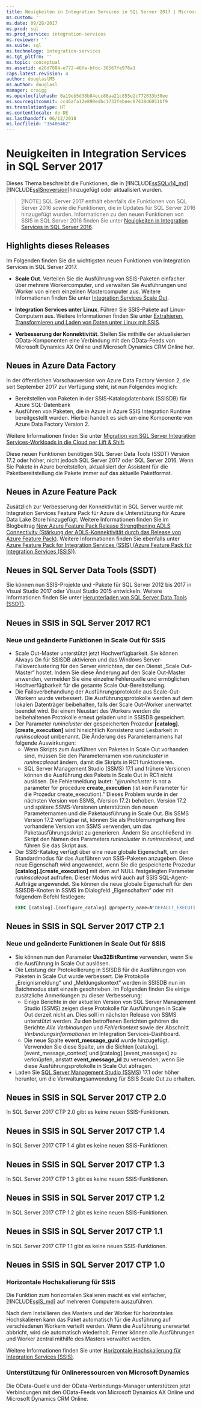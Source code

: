 ```yaml
---
title: Neuigkeiten in Integration Services in SQL Server 2017 | Microsoft-Dokumentation
ms.custom: ''
ms.date: 09/28/2017
ms.prod: sql
ms.prod_service: integration-services
ms.reviewer: ''
ms.suite: sql
ms.technology: integration-services
ms.tgt_pltfrm: ''
ms.topic: conceptual
ms.assetid: e26d7884-e772-46fa-bfdc-38567fe976a1
caps.latest.revision: 4
author: douglaslMS
ms.author: douglasl
manager: craigg
ms.openlocfilehash: 0a19eb5d38b84ecc86aa21c855e2c772633b30ee
ms.sourcegitcommit: cc46afa12e890edbc1733febeec87438d6051bf9
ms.translationtype: HT
ms.contentlocale: de-DE
ms.lasthandoff: 06/12/2018
ms.locfileid: "35406462"
---
```

# <a name="what39s-new-in-integration-services-in-sql-server-2017"></a>Neuigkeiten in Integration Services in SQL Server 2017
Dieses Thema beschreibt die Funktionen, die in [!INCLUDE[ssSQLv14_md](../includes/sssqlv14-md.md)] [!INCLUDE[ssISnoversion](../includes/ssisnoversion-md.md)]hinzugefügt oder aktualisiert wurden.

>   [!NOTE]
> SQL Server 2017 enthält ebenfalls die Funktionen von SQL Server 2016 sowie die Funktionen, die in Updates für SQL Server 2016 hinzugefügt wurden. Informationen zu den neuen Funktionen von SSIS in SQL Server 2016 finden Sie unter [Neuigkeiten in Integration Services in SQL Server 2016](../integration-services/what-s-new-in-integration-services-in-sql-server-2016.md).

## <a name="highlights-of-this-release"></a>Highlights dieses Releases

Im Folgenden finden Sie die wichtigsten neuen Funktionen von Integration Services in SQL Server 2017.

-   **Scale Out**. Verteilen Sie die Ausführung von SSIS-Paketen einfacher über mehrere Workercomputer, und verwalten Sie Ausführungen und Worker von einem einzelnen Mastercomputer aus. Weitere Informationen finden Sie unter [Integration Services Scale Out](../integration-services/scale-out/integration-services-ssis-scale-out.md).

-   **Integration Services unter Linux**. Führen Sie SSIS-Pakete auf Linux-Computern aus. Weitere Informationen finden Sie unter [Extrahieren, Transformieren und Laden von Daten unter Linux mit SSIS](../linux/sql-server-linux-migrate-ssis.md).

-   **Verbesserung der Konnektivität**. Stellen Sie mithilfe der aktualisierten OData-Komponenten eine Verbindung mit den OData-Feeds von Microsoft Dynamics AX Online und Microsoft Dynamics CRM Online her. 

## <a name="new-in-azure-data-factory"></a>Neues in Azure Data Factory

In der öffentlichen Vorschauversion von Azure Data Factory Version 2, die seit September 2017 zur Verfügung steht, ist nun Folgendes möglich:
-   Bereitstellen von Paketen in der SSIS-Katalogdatenbank (SSISDB) für Azure SQL-Datenbank
-   Ausführen von Paketen, die in Azure in Azure SSIS Integration Runtime bereitgestellt wurden. Hierbei handelt es sich um eine Komponente von Azure Data Factory Version 2.

Weitere Informationen finden Sie unter [Migration von SQL Server Integration Services-Workloads in die Cloud per Lift & Shift](lift-shift/ssis-azure-lift-shift-ssis-packages-overview.md).

Diese neuen Funktionen benötigen SQL Server Data Tools (SSDT) Version 17.2 oder höher, nicht jedoch SQL Server 2017 oder SQL Server 2016. Wenn Sie Pakete in Azure bereitstellen, aktualisiert der Assistent für die Paketbereitstellung die Pakete immer auf das aktuelle Paketformat.

## <a name="new-in-the-azure-feature-pack"></a>Neues in Azure Feature Pack

Zusätzlich zur Verbesserung der Konnektivität in SQL Server wurde mit Integration Services Feature Pack für Azure die Unterstützung für Azure Data Lake Store hinzugefügt. Weitere Informationen finden Sie im Blogbeitrag [New Azure Feature Pack Release Strengthening ADLS Connectivity (Stärkung der ADLS-Konnektivität durch das Release von Azure Feature Pack)](https://blogs.msdn.microsoft.com/ssis/2017/08/29/new-azure-feature-pack-release-strengthening-adls-connectivity/). Weitere Informationen finden Sie ebenfalls unter [Azure Feature Pack for Integration Services (SSIS) (Azure Feature Pack für Integration Services (SSIS))](azure-feature-pack-for-integration-services-ssis.md).

## <a name="new-in-sql-server-data-tools-ssdt"></a>Neues in SQL Server Data Tools (SSDT)

Sie können nun SSIS-Projekte und -Pakete für SQL Server 2012 bis 2017 in Visual Studio 2017 oder Visual Studio 2015 entwickeln. Weitere Informationen finden Sie unter [Herunterladen von SQL Server Data Tools (SSDT)](../ssdt/download-sql-server-data-tools-ssdt.md).

## <a name="new-in-ssis-in-sql-server-2017-rc1"></a>Neues in SSIS in SQL Server 2017 RC1

### <a name="new-and-changed-features-in-scale-out-for-ssis"></a>Neue und geänderte Funktionen in Scale Out für SSIS

-   Scale Out-Master unterstützt jetzt Hochverfügbarkeit. Sie können Always On für SSISDB aktivieren und das Windows Server-Failoverclustering für den Server einrichten, der den Dienst „Scale Out-Master“ hostet. Indem Sie diese Änderung auf den Scale Out-Master anwenden, vermeiden Sie eine einzelne Fehlerquelle und ermöglichen Hochverfügbarkeit für die gesamte Scale Out-Bereitstellung.
-   Die Failoverbehandlung der Ausführungsprotokolle aus Scale-Out-Workern wurde verbessert. Die Ausführungsprotokolle werden auf dem lokalen Datenträger beibehalten, falls der Scale Out-Worker unerwartet beendet wird. Bei einem Neustart des Workers werden die beibehaltenen Protokolle erneut geladen und in SSISDB gespeichert.
-   Der Parameter *runincluster* der gespeicherten Prozedur **[catalog].[create_execution]** wird hinsichtlich Konsistenz und Lesbarkeit in *runinscaleout* umbenannt. Die Änderung des Parameternamens hat folgende Auswirkungen:
    -   Wenn Skripts zum Ausführen von Paketen in Scale Out vorhanden sind, müssen Sie den Parameternamen von *runincluster* in *runinscaleout* ändern, damit die Skripts in RC1 funktionieren.
    -   SQL Server Management Studio (SSMS) 17.1 und frühere Versionen können die Ausführung des Pakets in Scale Out in RC1 nicht auslösen. Die Fehlermeldung lautet: "*@runincluster* is not a parameter for procedure **create_execution** (ist kein Parameter für die Prozedur create_execution)." Dieses Problem wurde in der nächsten Version von SSMS, (Version 17.2) behoben. Version 17.2 und spätere SSMS-Versionen unterstützen den neuen Parameternamen und die Paketausführung in Scale Out. Bis SSMS Version 17.2 verfügbar ist, können Sie als Problemumgehung Ihre vorhandene Version von SSMS verwenden, um das Paketausführungsskript zu generieren. Ändern Sie anschließend im Skript den Namen des Parameters *runincluster* in *runinscaleout*, und führen Sie das Skript aus.
-   Der SSIS-Katalog verfügt über eine neue globale Eigenschaft, um den Standardmodus für das Ausführen von SSIS-Paketen anzugeben. Diese neue Eigenschaft wird angewendet, wenn Sie die gespeicherte Prozedur **[catalog].[create_execution]** mit dem auf NULL festgelegten Parameter *runinscaleout* aufrufen. Dieser Modus wird auch auf SSIS SQL-Agent-Aufträge angewendet. Sie können die neue globale Eigenschaft für den SSISDB-Knoten in SSMS im Dialogfeld „Eigenschaften“ oder mit folgendem Befehl festlegen:
    ```sql
    EXEC [catalog].[configure_catalog] @property_name=N'DEFAULT_EXECUTION_MODE', @property_value=1
    ```

## <a name="new-in-ssis-in-sql-server-2017-ctp-21"></a>Neues in SSIS in SQL Server 2017 CTP 2.1

### <a name="new-and-changed-features-in-scale-out-for-ssis"></a>Neue und geänderte Funktionen in Scale Out für SSIS

-   Sie können nun den Parameter **Use32BitRuntime** verwenden, wenn Sie die Ausführung in Scale Out auslösen.
-   Die Leistung der Protokollierung in SSISDB für die Ausführungen von Paketen in Scale Out wurde verbessert. Die Protokolle „Ereignismeldung“ und „Meldungskontext“ werden in SSISDB nun im Batchmodus statt einzeln geschrieben. Im Folgenden finden Sie einige zusätzliche Anmerkungen zu dieser Verbesserung:        
    - Einige Berichte in der aktuellen Version von SQL Server Management Studio (SSMS) zeigen diese Protokolle für Ausführungen in Scale Out derzeit nicht an. Dies soll im nächsten Release von SSMS unterstützt werden. Zu den betroffenen Berichten gehören die Berichte *Alle Verbindungen* und *Fehlerkontext* sowie der Abschnitt *Verbindungsinformationen* im Integration Services-Dashboard.
    - Die neue Spalte **event_message_guid** wurde hinzugefügt. Verwenden Sie diese Spalte, um die Sichten [catalog].[event_message_context] und [catalog].[event_messages] zu verknüpfen, anstatt **event_message_id** zu verwenden, wenn Sie diese Ausführungsprotokolle in Scale Out abfragen.
-   Laden Sie [SQL Server Management Studio (SSMS)](https://docs.microsoft.com/sql/ssms/download-sql-server-management-studio-ssms) 17.1 oder höher herunter, um die Verwaltungsanwendung für SSIS Scale Out zu erhalten.

## <a name="new-in-ssis-in-sql-server-2017-ctp-20"></a>Neues in SSIS in SQL Server 2017 CTP 2.0

In SQL Server 2017 CTP 2.0 gibt es keine neuen SSIS-Funktionen.

## <a name="new-in-ssis-in-sql-server-2017-ctp-14"></a>Neues in SSIS in SQL Server 2017 CTP 1.4

In SQL Server 2017 CTP 1.4 gibt es keine neuen SSIS-Funktionen.

## <a name="new-in-ssis-in-sql-server-2017-ctp-13"></a>Neues in SSIS in SQL Server 2017 CTP 1.3

In SQL Server 2017 CTP 1.3 gibt es keine neuen SSIS-Funktionen.

## <a name="new-in-ssis-in-sql-server-2017-ctp-12"></a>Neues in SSIS in SQL Server 2017 CTP 1.2

In SQL Server 2017 CTP 1.2 gibt es keine neuen SSIS-Funktionen.

## <a name="new-in-ssis-in-sql-server-2017-ctp-11"></a>Neues in SSIS in SQL Server 2017 CTP 1.1

In SQL Server 2017 CTP 1.1 gibt es keine neuen SSIS-Funktionen.

## <a name="new-in-ssis-in-sql-server-2017-ctp-10"></a>Neues in SSIS in SQL Server 2017 CTP 1.0

### <a name="scale-out-for-ssis"></a>Horizontale Hochskalierung für SSIS

Die Funktion zum horizontalen Skalieren macht es viel einfacher, [!INCLUDE[ssIS_md](../includes/ssis-md.md)] auf mehreren Computern auszuführen. 
   
Nach dem Installieren des Masters und der Worker für horizontales Hochskalieren kann das Paket automatisch für die Ausführung auf verschiedenen Workern verteilt werden. Wenn die Ausführung unerwartet abbricht, wird sie automatisch wiederholt. Ferner können alle Ausführungen und Worker zentral mithilfe des Masters verwaltet werden.
   
Weitere Informationen finden Sie unter [Horizontale Hochskalierung für Integration Services (SSIS)](../integration-services/scale-out/integration-services-ssis-scale-out.md).
   
### <a name="support-for-microsoft-dynamics-online-resources"></a>Unterstützung für Onlineressourcen von Microsoft Dynamics

Die OData-Quelle und der OData-Verbindungs-Manager unterstützen jetzt Verbindungen mit den OData-Feeds von Microsoft Dynamics AX Online und Microsoft Dynamics CRM Online.

